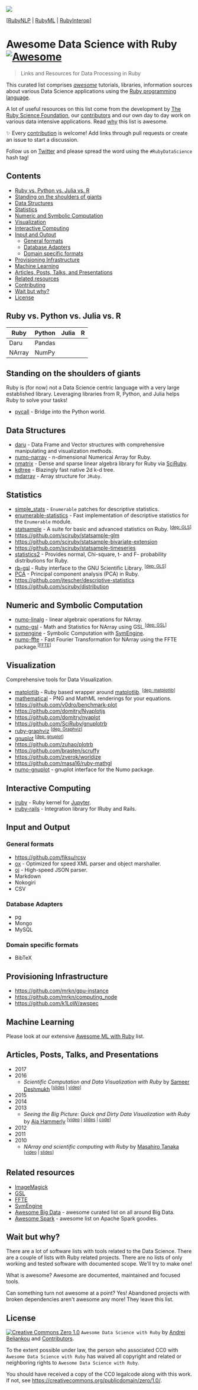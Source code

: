<img src="header.png" align="center">

[[RubyNLP](https://github.com/arbox/nlp-with-ruby) |
 [RubyML](https://github.com/arbox/machine-learning-with-ruby) |
 [RubyInterop](https://github.com/arbox/ruby-interoperability)]


# Awesome Data Science with Ruby [![Awesome](https://cdn.rawgit.com/sindresorhus/awesome/d7305f38d29fed78fa85652e3a63e154dd8e8829/media/badge.svg)](https://github.com/sindresorhus/awesome)

> Links and Resources for Data Processing in Ruby

This curated list comprises [_awesome_][awesome] tutorials, libraries,
information sources about various Data Science applications using
the [Ruby programming language][ruby].

A lot of useful resources on this list come from the development by
[The Ruby Science Foundation][sciruby], our [contributors][contributors] and
our own day to day work on various data intensive applications.
Read [why](#wait-but-why) this list is awesome.

:sparkles: Every [contribution](contributing.md) is welcome!
Add links through pull requests or create an issue to start a discussion.

Follow us on [Twitter](https://twitter.com/NonWebRuby)
and please spread the word using the `#RubyDataScience` hash tag!

<!-- nodoc -->

## Contents

<!-- toc -->

- [Ruby vs. Python vs. Julia vs. R](#ruby-vs-python-vs-julia-vs-r)
- [Standing on the shoulders of giants](#standing-on-the-shoulders-of-giants)
- [Data Structures](#data-structures)
- [Statistics](#statistics)
- [Numeric and Symbolic Computation](#numeric-and-symbolic-computation)
- [Visualization](#visualization)
- [Interactive Computing](#interactive-computing)
- [Input and Output](#input-and-output)
  * [General formats](#general-formats)
  * [Database Adapters](#database-adapters)
  * [Domain specific formats](#domain-specific-formats)
- [Provisioning Infrastructure](#provisioning-infrastructure)
- [Machine Learning](#machine-learning)
- [Articles, Posts, Talks, and Presentations](#articles-posts-talks-and-presentations)
- [Related resources](#related-resources)
- [Contributing](#contributing)
- [Wait but why?](#wait-but-why)
- [License](#license)

<!-- tocstop -->

<!-- doc -->

## Ruby vs. Python vs. Julia vs. R

| Ruby   | Python | Julia | R   |
| ---    | ---    | ---   | --- |
| Daru   | Pandas |       |     |
| NArray | NumPy  |       |     |

## Standing on the shoulders of giants

Ruby is (for now) not a Data Science centric language with a very large established library.
Leveraging libraries from R, Python, and Julia helps Ruby to solve your tasks!
<!--- TODO: Add the talk by @mrkn --->

- [pycall](https://github.com/mrkn/pycall) - Bridge into the Python world.

## Data Structures

- [daru](https://github.com/SciRuby/daru) -
  Data Frame and Vector structures with comprehensive manipulating and visualization methods.
- [numo-narray](https://github.com/ruby-numo/narray) -
  n-dimensional Numerical Array for Ruby.
- [nmatrix](https://github.com/sciruby/nmatrix) -
  Dense and sparse linear algebra library for Ruby via [SciRuby](http://sciruby.com/).
- [kdtree](https://github.com/gurgeous/kdtree) -
  Blazingly fast native 2d k-d tree.
- [mdarray](https://github.com/rbotafogo/mdarray) - Array structure for `JRuby`.

## Statistics

- [simple_stats](https://github.com/brianhempel/simple_stats) -
  `Enumerable` patches for descriptive statistics.
- [enumerable-statistics](https://github.com/mrkn/enumerable-statistics) -
  Fast implementation of descriptive statistics for the `Enumerable` module.
- [statsample](https://github.com/sciruby/statsample) -
  A suite for basic and advanced statistics on Ruby. <sup>[[dep: GLS](#gls)]</sup>
- https://github.com/sciruby/statsample-glm
- https://github.com/sciruby/statsample-bivariate-extension
- https://github.com/sciruby/statsample-timeseries
- [statistics2](https://github.com/abscondment/statistics2) -
  Provides normal, Chi-square, t- and F- probability distributions for Ruby.
- [rb-gsl](https://github.com/blackwinter/rb-gsl) -
  Ruby interface to the GNU Scientific Library. <sup>[[dep: GLS](#gls)]</sup>
- [PCA](https://github.com/gbuesing/pca) - Principal component analysis (PCA) in Ruby.
- https://github.com/jtescher/descriptive-statistics
- https://github.com/sciruby/distribution

## Numeric and Symbolic Computation

- [numo-linalg](https://github.com/ruby-numo/linalg) -
  linear algebraic operations for NArray.
- [numo-gsl](https://github.com/ruby-numo/gsl) -
  Math and Statistics for NArray using GSL.<sup>[[dep: GSL](#gsl)]</sup>
- [symengine](https://github.com/symengine/symengine.rb) -
  Symbolic Computation with [SymEngine](https://github.com/symengine/symengine).
- [numo-ffte](https://github.com/ruby-numo/ffte) -
  Fast Fourier Transformation for NArray using the FFTE package.<sup>[[FFTE](#ffte)]</sup>

## Visualization

Comprehensive tools for Data Visualization.

- [matplotlib](https://github.com/mrkn/matplotlib.rb) -
  Ruby based wrapper around [matplotlib](https://matplotlib.org/).
  <sup>[[dep: matplotlib](#matplotlib)]</sup>
- [mathematical](https://github.com/gjtorikian/mathematical) -
  PNG and MathML renderings for your equations.
- https://github.com/v0dro/benchmark-plot
- https://github.com/domitry/Nyaplotjs
- https://github.com/domitry/nyaplot
- https://github.com/SciRuby/gnuplotrb
- [ruby-graphviz](https://github.com/glejeune/Ruby-Graphviz)
  <sup>[[dep: Graphviz](#graphviz)]</sup>
- [gnuplot](https://github.com/rdp/ruby_gnuplot/tree/master)
  <sup>[[dep: gnuplot](#gnuplot)]</sup>
- https://github.com/zuhao/plotrb
- https://github.com/brasten/scruffy
- https://github.com/zverok/worldize
- https://github.com/masa16/ruby-mathgl
- [numo-gnuplot](https://github.com/ruby-numo/gnuplot) -
  gnuplot interface for the Numo package.

## Interactive Computing

- [iruby](https://github.com/sciruby/iruby) -
  Ruby kernel for [Jupyter](http://jupyter.org/).
- [iruby-rails](https://github.com/mrkn/iruby-rails) -
  Integration library for IRuby and Rails.

## Input and Output

### General formats

- https://github.com/fiksu/rcsv
- [ox](https://github.com/ohler55/ox) -
  Optimized for speed XML parser and object marshaller.
- [oj](https://github.com/ohler55/oj) -
  High-speed JSON parser.
- Markdown
- Nokogiri
- CSV

### Database Adapters

- pg
- Mongo
- MySQL

### Domain specific formats

- BibTeX

## Provisioning Infrastructure

- https://github.com/mrkn/gpu-instance
- https://github.com/mrkn/computing_node
- https://github.com/k1LoW/awspec


## Machine Learning

Please look at our extensive [Awesome ML with Ruby][ml-with-ruby] list.

## Articles, Posts, Talks, and Presentations

- 2017
- 2016
  - _Scientific Computation and Data Visualization with Ruby_ by [Sameer Deshmukh](https://twitter.com/v0dro)
    <sup>[[slides](https://www.slideshare.net/SrijanOne/webinar-scientific-computation-and-data-visualization-with-ruby) |
          [video](https://www.youtube.com/watch?v=5970kC6MfBE)]</sup>
- 2015
- 2014
- 2013
  - _Seeing the Big Picture: Quick and Dirty Data Visualization with Ruby_ by [Aja Hammerly](https://twitter.com/the_thagomizer)
    <sup>[[video](https://www.youtube.com/watch?v=dWPRLCU39AU) |
          [slides](http://www.thagomizer.com/files/dataviz_windy_city_13.pdf) |
          [code](https://github.com/thagomizer/data_visualization_talk)]</sup>
- 2012
- 2011
- 2010
  - _NArray and scientific computing with Ruby_ by [Masahiro Tanaka](https://twitter.com/masa16tanaka)
    <sup>[[video](https://vimeo.com/14823720) |
          [slides](https://www.slideshare.net/masa16tanaka/narray-and-scientific-computing-with-ruby)]</sup>

## Related resources

- <a name="imagemagic"></a>
  [ImageMagick](https://www.imagemagick.org/script/index.php)
- <a name="gsl"></a>
  [GSL](https://www.gnu.org/software/gsl/)
- <a name="ffte"></a>
  [FFTE](http://www.ffte.jp/)
- <a name="symengine"></a>
  [SymEngine](https://github.com/symengine/symengine)
- [Awesome Big Data](https://github.com/onurakpolat/awesome-bigdata#data-visualization) -
  awesome curated list on all around Big Data.
- [Awesome Spark](https://github.com/awesome-spark/awesome-spark) -
  awesome list on Apache Spark goodies.

## Wait but why?

There are a lot of software lists with tools related to the Data Science.
There are a couple of lists with Ruby related projects. There are no lists of
only working and tested software with documented scope. We'll try to make one!

What is awesome? Awesome are documented, maintained and focused tools.

Can something turn not awesome at a point? Yes! Abandoned projects with broken
dependencies aren't awesome any more! They leave this list.

## License

[![Creative Commons Zero 1.0](http://mirrors.creativecommons.org/presskit/buttons/80x15/svg/cc-zero.svg)](https://creativecommons.org/publicdomain/zero/1.0/) `Awesome Data Science with Ruby` by [Andrei Beliankou](https://github.com/arbox) and
[Contributors][contributors].

To the extent possible under law, the person who associated CC0 with
`Awesome Data Science with Ruby` has waived all copyright and related or neighboring rights
to `Awesome Data Science with Ruby`.

You should have received a copy of the CC0 legalcode along with this
work. If not, see <https://creativecommons.org/publicdomain/zero/1.0/>.

<!--- Links --->
[ruby]: https://www.ruby-lang.org/en/
[ml-with-ruby]: https://github.com/arbox/machine-learning-with-ruby
[awesome]: https://github.com/sindresorhus/awesome/blob/master/awesome.md
[change-pr]: https://github.com/RichardLitt/knowledge/blob/master/amending-a-commit-guide.md
[sciruby]: https://github.com/sciruby
[contributors]: https://github.com/arbox/data-science-with-ruby/graphs/contributors

